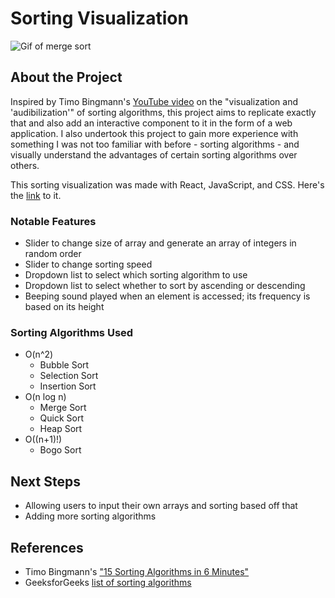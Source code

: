 # Sorting Visualization

![Gif of merge sort](https://i.imgur.com/WF84deo.gif)

## About the Project

Inspired by Timo Bingmann's [YouTube video](https://www.youtube.com/watch?v=kPRA0W1kECga) on the "visualization and 'audibilization'" of sorting algorithms, this project aims to replicate exactly that and also add an interactive component to it in the form of a web application. I also undertook this project to gain more experience with something I was not too familiar with before - sorting algorithms - and visually understand the advantages of certain sorting algorithms over others.

This sorting visualization was made with React, JavaScript, and CSS. Here's the [link](https://j-ackie.github.io/sorting-visualization/) to it.

### Notable Features

- Slider to change size of array and generate an array of integers in random order
- Slider to change sorting speed
- Dropdown list to select which sorting algorithm to use
- Dropdown list to select whether to sort by ascending or descending
- Beeping sound played when an element is accessed; its frequency is based on its height

### Sorting Algorithms Used
- O(n^2)
    - Bubble Sort
    - Selection Sort
    - Insertion Sort
- O(n log n)
    - Merge Sort
    - Quick Sort
    - Heap Sort
- O((n+1)!)
    - Bogo Sort

## Next Steps
- Allowing users to input their own arrays and sorting based off that
- Adding more sorting algorithms

## References
- Timo Bingmann's ["15 Sorting Algorithms in 6 Minutes"](https://www.youtube.com/watch?v=kPRA0W1kECga)
- GeeksforGeeks [list of sorting algorithms](https://www.geeksforgeeks.org/sorting-algorithms/)